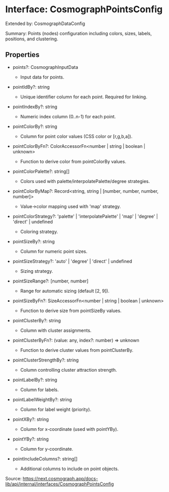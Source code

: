 # Interface: CosmographPointsConfig

Extended by: CosmographDataConfig

Summary: Points (nodes) configuration including colors, sizes, labels, positions, and clustering.

## Properties

- points?: CosmographInputData
  - Input data for points.

- pointIdBy?: string
  - Unique identifier column for each point. Required for linking.

- pointIndexBy?: string
  - Numeric index column (0..n-1) for each point.

- pointColorBy?: string
  - Column for point color values (CSS color or [r,g,b,a]).

- pointColorByFn?: ColorAccessorFn<number | string | boolean | unknown>
  - Function to derive color from pointColorBy values.

- pointColorPalette?: string[]
  - Colors used with palette/interpolatePalette/degree strategies.

- pointColorByMap?: Record<string, string | [number, number, number, number]>
  - Value->color mapping used with 'map' strategy.

- pointColorStrategy?: 'palette' | 'interpolatePalette' | 'map' | 'degree' | 'direct' | undefined
  - Coloring strategy.

- pointSizeBy?: string
  - Column for numeric point sizes.

- pointSizeStrategy?: 'auto' | 'degree' | 'direct' | undefined
  - Sizing strategy.

- pointSizeRange?: [number, number]
  - Range for automatic sizing (default [2, 9]).

- pointSizeByFn?: SizeAccessorFn<number | string | boolean | unknown>
  - Function to derive size from pointSizeBy values.

- pointClusterBy?: string
  - Column with cluster assignments.

- pointClusterByFn?: (value: any, index?: number) => unknown
  - Function to derive cluster values from pointClusterBy.

- pointClusterStrengthBy?: string
  - Column controlling cluster attraction strength.

- pointLabelBy?: string
  - Column for labels.

- pointLabelWeightBy?: string
  - Column for label weight (priority).

- pointXBy?: string
  - Column for x-coordinate (used with pointYBy).

- pointYBy?: string
  - Column for y-coordinate.

- pointIncludeColumns?: string[]
  - Additional columns to include on point objects.

Source: https://next.cosmograph.app/docs-lib/api/internal/interfaces/CosmographPointsConfig
